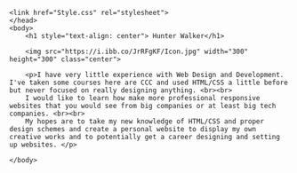 <!DOCTYPE HTML>
<html>
<head>
    <meta charset="utf-8">
    <title>A Website on GitHub </title>
    <meta name="author" content="">
    <meta name="description" content="">
    <meta name="viewport" content="width=device-width, initial-scale1">
    
    <link href="Style.css" rel="stylesheet">
    </head>
    <body>
        <h1 style="text-align: center"> Hunter Walker</h1>
       
        <img src="https://i.ibb.co/JrRFgKF/Icon.jpg" width="300" height="300" class="center">

        <p>I have very little experience with Web Design and Development. I've taken some courses here are CCC and used HTML/CSS a little before but never focused on really designing anything. <br><br>
        I would like to learn how make more professional responsive websites that you would see from big companies or at least big tech companies. <br><br>
        My hopes are to take my new knowledge of HTML/CSS and proper design schemes and create a personal website to display my own creative works and to potentially get a career designing and setting up websites. </p>
        
    </body>
</html>
